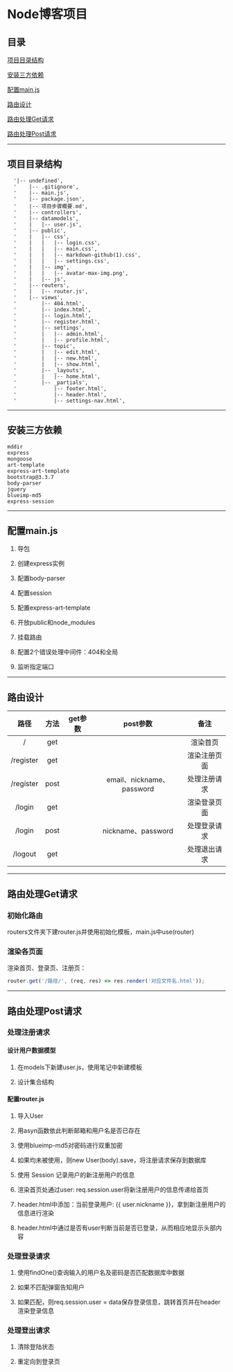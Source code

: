 # Node博客项目

## 目录

[项目目录结构](#jump1)

[安装三方依赖](#jump2)

[配置main.js](#jump3)

[路由设计](#jump4)

[路由处理Get请求](#jump5)

[路由处理Post请求](#jump6)

---

<span id="jump1"></span>

## 项目目录结构

```
  '|-- undefined',
  '    |-- .gitignore',     
  '    |-- main.js',        
  '    |-- package.json',   
  '    |-- 项目步骤概要.md',
  '    |-- controllers',    
  '    |-- datamodels',     
  '    |   |-- user.js',
  '    |-- public',
  '    |   |-- css',
  '    |   |   |-- login.css',
  '    |   |   |-- main.css',
  '    |   |   |-- markdown-github(1).css',
  '    |   |   |-- settings.css',
  '    |   |-- img',
  '    |   |   |-- avatar-max-img.png',
  '    |   |-- js',
  '    |-- routers',
  '    |   |-- router.js',
  '    |-- views',
  '        |-- 404.html',
  '        |-- index.html',
  '        |-- login.html',
  '        |-- register.html',
  '        |-- settings',
  '        |   |-- admin.html',
  '        |   |-- profile.html',
  '        |-- topic',
  '        |   |-- edit.html',
  '        |   |-- new.html',
  '        |   |-- show.html',
  '        |-- _layouts',
  '        |   |-- home.html',
  '        |-- _partials',
  '            |-- footer.html',
  '            |-- header.html',
  '            |-- settings-nav.html',
  ```

  ---

<span id="jump2"></span>

## 安装三方依赖

```
mddir
express
mongoose
art-template 
express-art-template
bootstrap@3.3.7
body-parser
jquery
blueimp-md5
express-session
```
---

<span id="jump3"></span>

## 配置main.js

1. 导包

2. 创建express实例

3. 配置body-parser

4. 配置session

5. 配置express-art-template

6. 开放public和node_modules

7. 挂载路由

8. 配置2个错误处理中间件：404和全局

9. 监听指定端口

---

## 路由设计

路径 | 方法 | get参数 | post参数 | 备注
:-: | :-: | :-: | :-: | :-:
/ | get |  |  | 渲染首页 | 
/register | get |  |  | 渲染注册页面 |
/register | post |  | email、nickname、password | 处理注册请求 |
/login | get |  |  | 渲染登录页面 |
/login | post |  | nickname、password | 处理登录请求 |
/logout | get |  |  | 处理退出请求 |

---

<span id="jump5"></span>

## 路由处理Get请求

### 初始化路由

routers文件夹下建router.js并使用初始化模板，main.js中use(router)

### 渲染各页面

渲染首页、登录页、注册页：

```javascript
router.get('/路径/', (req, res) => res.render('对应文件名.html'));
```

---

<span id="jump6"></span>

## 路由处理Post请求

### 处理注册请求

#### 设计用户数据模型

1. 在models下新建user.js，使用笔记中新建模板

2. 设计集合结构

#### 配置router.js

1. 导入User

2. 用asyn函数依此判断邮箱和用户名是否已存在

3. 使用blueimp-md5对密码进行双重加密

4. 如果均未被使用，则new User(body).save，将注册请求保存到数据库

5. 使用 Session 记录用户的新注册用户的信息

6. 渲染首页处通过user: req.session.user将新注册用户的信息传递给首页

7. header.html中添加：当前登录用户: {{ user.nickname }}，拿到新注册用户的信息进行渲染

8. header.html中通过是否有user判断当前是否已登录，从而相应地显示头部内容

### 处理登录请求

1. 使用findOne()查询输入的用户名及密码是否匹配数据库中数据

2. 如果不匹配弹窗告知用户

3. 如果匹配，则req.session.user = data保存登录信息，跳转首页并在header渲染登录信息

### 处理登出请求

1. 清除登陆状态

2. 重定向到登录页

              















<span id="jump7"></span>
<span id="jump8"></span>
<span id="jump"></span>
<span id="jump"></span>
